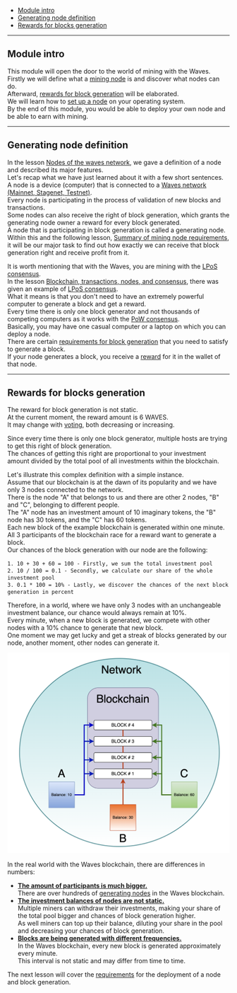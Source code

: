 - [Module intro](#module-intro)
- [Generating node definition](#generating-node-definition)
- [Rewards for blocks generation](#rewards-for-blocks-generation)

---

## Module intro ##

This module will open the door to the world of mining with the Waves.  
Firstly we will define what a [mining node](#miner-node-definition) is and discover what nodes can do.  
Afterward, [rewards for block generation]() will be elaborated.  
We will learn how to [set up a node]() on your operating system.  
By the end of this module, you would be able to deploy your own node and be able to earn with mining.  

---

## Generating node definition ##

In the lesson [Nodes of the waves network](), we gave a definition of a node and described its major features.  
Let's recap what we have just learned about it with a few short sentences.  
A node is a device (computer) that is connected to a [Waves network (Mainnet, Stagenet, Testnet)]().  
Every node is participating in the process of validation of new blocks and transactions.  
Some nodes can also receive the right of block generation, which grants the generating node owner a reward for every block generated.  
A node that is participating in block generation is called a generating node.  
Within this and the following lesson, [Summary of mining node requirements](), it will be our major task to find out how exactly we can receive that block generation right and receive profit from it.  

It is worth mentioning that with the Waves, you are mining with the [LPoS consensus]().  
In the lesson [Blockchain, transactions, nodes, and consensus](), there was given an example of [LPoS consensus]().  
What it means is that you don't need to have an extremely powerful computer to generate a block and get a reward.  
Every time there is only one block generator and not thousands of competing computers as it works with the [PoW consensus]().  
Basically, you may have one casual computer or a laptop on which you can deploy a node.  
There are certain [requirements for block generation]() that you need to satisfy to generate a block.  
If your node generates a block, you receive a [reward](#rewards-for-blocks-generation) for it in the wallet of that node.  


---

## Rewards for blocks generation ##

The reward for block generation is not static.  
At the current moment, the reward amount is 6 WAVES.  
It may change with [voting](https://docs.waves.tech/en/blockchain/mining/mining-reward#voting), both decreasing or increasing.  

Since every time there is only one block generator, multiple hosts are trying to get this right of block generation.  
The chances of getting this right are proportional to your investment amount divided by the total pool of all investments within the blockchain.  
  
Let's illustrate this complex definition with a simple instance.  
Assume that our blockchain is at the dawn of its popularity and we have only 3 nodes connected to the network.  
There is the node "A" that belongs to us and there are other 2 nodes, "B" and "C", belonging to different people.   
The "A" node has an investment amount of 10 imaginary tokens, the "B" node has 30 tokens, and the "C" has 60 tokens.  
Each new block of the example blockchain is generated within one minute.  
All 3 participants of the blockchain race for a reward want to generate a block.  
Our chances of the block generation with our node are the following:
```
1. 10 + 30 + 60 = 100 - Firstly, we sum the total investment pool 
2. 10 / 100 = 0.1 - Secondly, we calculate our share of the whole investment pool
3. 0.1 * 100 = 10% - Lastly, we discover the chances of the next block generation in percent
```
Therefore, in a world, where we have only 3 nodes with an unchangeable investment balance, our chance would always remain at 10%.  
Every minute, when a new block is generated, we compete with other nodes with a 10% chance to generate that new block.  
One moment we may get lucky and get a streak of blocks generated by our node, another moment, other nodes can generate it.

![](https://github.com/wavesplatform/waves-lessons/blob/template/lessons/EN/C.%20Mining%20And%20Earning%20On%20It/a.%20What%20Is%20A%20Miner%20Node%3F/images/blockgen.png)   

In the real world with the Waves blockchain, there are differences in numbers:
- **<u>The amount of participants is much bigger.</u>**  
    There are over hundreds of [generating nodes](https://dev.pywaves.org/30dGenerators) in the Waves blockchain.
- **<u>The investment balances of nodes are not static.</u>**  
    Multiple miners can withdraw their investments, making your share of the total pool bigger and chances of block generation higher.  
    As well miners can top up their balance, diluting your share in the pool and decreasing your chances of block generation.  
- **<u>Blocks are being generated with different frequencies.</u>**  
    In the Waves blockchain, every new block is generated approximately every minute.  
    This interval is not static and may differ from time to time.  
 
The next lesson will cover the [requirements]() for the deployment of a node and block generation.  


  
